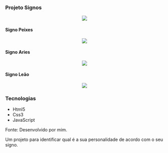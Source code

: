 ### Projeto Signos

<div align ="center">
 <img  src="https://user-images.githubusercontent.com/96880351/206921535-0a4de3bb-b8f6-48b2-9293-7862d3431db7.png"/>
</div>


#### Signo Peixes

<div align ="center">
 <img  src="https://user-images.githubusercontent.com/96880351/206921589-0e0bc28c-8f01-4066-b235-bce2e636823f.png"/>
</div>

#### Signo Aries

<div align ="center">
 <img  src="https://user-images.githubusercontent.com/96880351/206921634-daef6aae-7847-47a3-b6a8-ac461ff4e847.png"/>
</div>

#### Signo Leão

<div align ="center">
 <img  src="https://user-images.githubusercontent.com/96880351/206921409-5dba3ac0-3ddd-4b56-9cae-250b060cac0c.png"/>
</div>

### Tecnologias

 - Html5
 - Css3 
 - JavaScript

Fonte: Desenvolvido por mim.

<p>Um projeto para identificar qual é a sua personalidade de acordo com o seu signo.</p>

